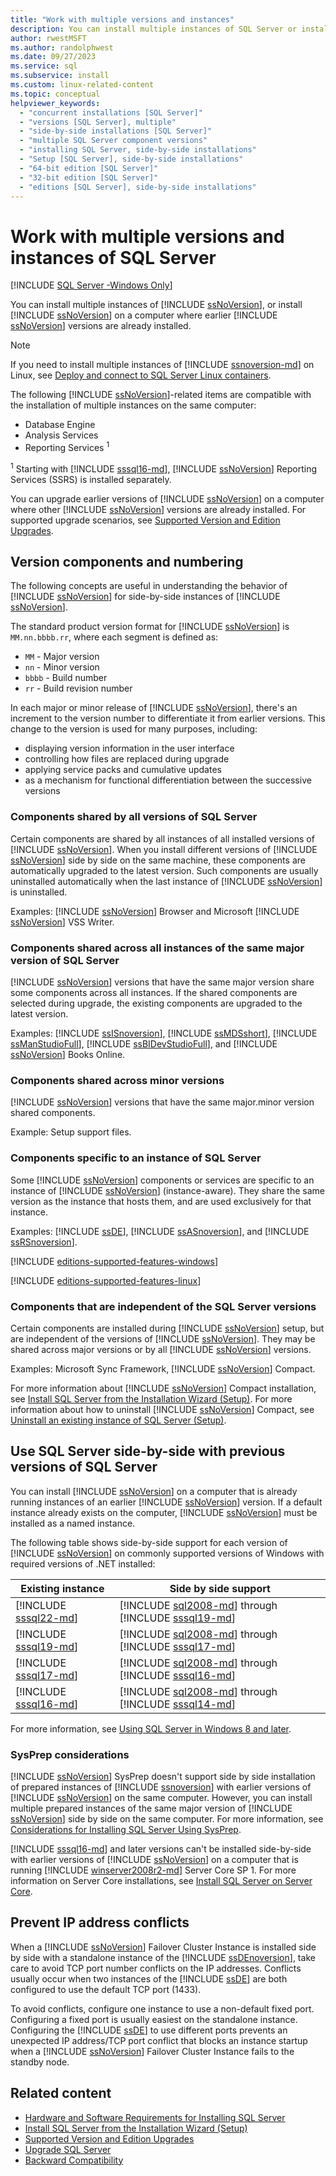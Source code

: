 ```yaml
---
title: "Work with multiple versions and instances"
description: You can install multiple instances of SQL Server or install SQL Server on a computer where earlier SQL Server versions are already installed.
author: rwestMSFT
ms.author: randolphwest
ms.date: 09/27/2023
ms.service: sql
ms.subservice: install
ms.custom: linux-related-content
ms.topic: conceptual
helpviewer_keywords:
  - "concurrent installations [SQL Server]"
  - "versions [SQL Server], multiple"
  - "side-by-side installations [SQL Server]"
  - "multiple SQL Server component versions"
  - "installing SQL Server, side-by-side installations"
  - "Setup [SQL Server], side-by-side installations"
  - "64-bit edition [SQL Server]"
  - "32-bit edition [SQL Server]"
  - "editions [SQL Server], side-by-side installations"
---
```

# Work with multiple versions and instances of SQL Server

[!INCLUDE [SQL Server -Windows Only](../../includes/applies-to-version/sql-windows-only.md)]

You can install multiple instances of [!INCLUDE [ssNoVersion](../../includes/ssnoversion-md.md)], or install [!INCLUDE [ssNoVersion](../../includes/ssnoversion-md.md)] on a computer where earlier [!INCLUDE [ssNoVersion](../../includes/ssnoversion-md.md)] versions are already installed.

> [!NOTE]  
> If you need to install multiple instances of [!INCLUDE [ssnoversion-md](../../includes/ssnoversion-md.md)] on Linux, see [Deploy and connect to SQL Server Linux containers](../../linux/sql-server-linux-docker-container-deployment.md).

The following [!INCLUDE [ssNoVersion](../../includes/ssnoversion-md.md)]-related items are compatible with the installation of multiple instances on the same computer:

- Database Engine
- Analysis Services
- Reporting Services <sup>1</sup>

<sup>1</sup> Starting with [!INCLUDE [sssql16-md](../../includes/sssql16-md.md)], [!INCLUDE [ssNoVersion](../../includes/ssnoversion-md.md)] Reporting Services (SSRS) is installed separately.

You can upgrade earlier versions of [!INCLUDE [ssNoVersion](../../includes/ssnoversion-md.md)] on a computer where other [!INCLUDE [ssNoVersion](../../includes/ssnoversion-md.md)] versions are already installed. For supported upgrade scenarios, see [Supported Version and Edition Upgrades](../../database-engine/install-windows/supported-version-and-edition-upgrades.md).

## Version components and numbering

The following concepts are useful in understanding the behavior of [!INCLUDE [ssNoVersion](../../includes/ssnoversion-md.md)] for side-by-side instances of [!INCLUDE [ssNoVersion](../../includes/ssnoversion-md.md)].

The standard product version format for [!INCLUDE [ssNoVersion](../../includes/ssnoversion-md.md)] is `MM.nn.bbbb.rr`, where each segment is defined as:

- `MM` - Major version  
- `nn` - Minor version  
- `bbbb` - Build number  
- `rr` - Build revision number

In each major or minor release of [!INCLUDE [ssNoVersion](../../includes/ssnoversion-md.md)], there's an increment to the version number to differentiate it from earlier versions. This change to the version is used for many purposes, including:

- displaying version information in the user interface
- controlling how files are replaced during upgrade
- applying service packs and cumulative updates
- as a mechanism for functional differentiation between the successive versions

### Components shared by all versions of SQL Server

Certain components are shared by all instances of all installed versions of [!INCLUDE [ssNoVersion](../../includes/ssnoversion-md.md)]. When you install different versions of [!INCLUDE [ssNoVersion](../../includes/ssnoversion-md.md)] side by side on the same machine, these components are automatically upgraded to the latest version. Such components are usually uninstalled automatically when the last instance of [!INCLUDE [ssNoVersion](../../includes/ssnoversion-md.md)] is uninstalled.

Examples: [!INCLUDE [ssNoVersion](../../includes/ssnoversion-md.md)] Browser and Microsoft [!INCLUDE [ssNoVersion](../../includes/ssnoversion-md.md)] VSS Writer.

### Components shared across all instances of the same major version of SQL Server

[!INCLUDE [ssNoVersion](../../includes/ssnoversion-md.md)] versions that have the same major version share some components across all instances. If the shared components are selected during upgrade, the existing components are upgraded to the latest version.

Examples: [!INCLUDE [ssISnoversion](../../includes/ssisnoversion-md.md)], [!INCLUDE [ssMDSshort](../../includes/ssmdsshort-md.md)], [!INCLUDE [ssManStudioFull](../../includes/ssmanstudiofull-md.md)], [!INCLUDE [ssBIDevStudioFull](../../includes/ssbidevstudiofull-md.md)], and [!INCLUDE [ssNoVersion](../../includes/ssnoversion-md.md)] Books Online.

### Components shared across minor versions

[!INCLUDE [ssNoVersion](../../includes/ssnoversion-md.md)] versions that have the same major.minor version shared components.

Example: Setup support files.

### Components specific to an instance of SQL Server

Some [!INCLUDE [ssNoVersion](../../includes/ssnoversion-md.md)] components or services are specific to an instance of [!INCLUDE [ssNoVersion](../../includes/ssnoversion-md.md)] (instance-aware). They share the same version as the instance that hosts them, and are used exclusively for that instance.

Examples: [!INCLUDE [ssDE](../../includes/ssde-md.md)], [!INCLUDE [ssASnoversion](../../includes/ssasnoversion-md.md)], and [!INCLUDE [ssRSnoversion](../../includes/ssrsnoversion-md.md)].

[!INCLUDE [editions-supported-features-windows](../../includes/editions-supported-features-windows.md)]

[!INCLUDE [editions-supported-features-linux](../../includes/editions-supported-features-linux.md)]

### Components that are independent of the SQL Server versions

Certain components are installed during [!INCLUDE [ssNoVersion](../../includes/ssnoversion-md.md)] setup, but are independent of the versions of [!INCLUDE [ssNoVersion](../../includes/ssnoversion-md.md)]. They may be shared across major versions or by all [!INCLUDE [ssNoVersion](../../includes/ssnoversion-md.md)] versions.

Examples: Microsoft Sync Framework, [!INCLUDE [ssNoVersion](../../includes/ssnoversion-md.md)] Compact.

For more information about [!INCLUDE [ssNoVersion](../../includes/ssnoversion-md.md)] Compact installation, see [Install SQL Server from the Installation Wizard (Setup)](../../database-engine/install-windows/install-sql-server-from-the-installation-wizard-setup.md). For more information about how to uninstall [!INCLUDE [ssNoVersion](../../includes/ssnoversion-md.md)] Compact, see [Uninstall an existing instance of SQL Server (Setup)](uninstall-an-existing-instance-of-sql-server-setup.md).

## Use SQL Server side-by-side with previous versions of SQL Server

You can install [!INCLUDE [ssNoVersion](../../includes/ssnoversion-md.md)] on a computer that is already running instances of an earlier [!INCLUDE [ssNoVersion](../../includes/ssnoversion-md.md)] version. If a default instance already exists on the computer, [!INCLUDE [ssNoVersion](../../includes/ssnoversion-md.md)] must be installed as a named instance.

The following table shows side-by-side support for each version of [!INCLUDE [ssNoVersion](../../includes/ssnoversion-md.md)] on commonly supported versions of Windows with required versions of .NET installed:

| Existing instance | Side by side support |
| --- | --- |
| [!INCLUDE [sssql22-md](../../includes/sssql22-md.md)] | [!INCLUDE [sql2008-md](../../includes/sql2008-md.md)] through [!INCLUDE [sssql19-md](../../includes/sssql19-md.md)] |
| [!INCLUDE [sssql19-md](../../includes/sssql19-md.md)] | [!INCLUDE [sql2008-md](../../includes/sql2008-md.md)] through [!INCLUDE [sssql17-md](../../includes/sssql17-md.md)] |
| [!INCLUDE [sssql17-md](../../includes/sssql17-md.md)] | [!INCLUDE [sql2008-md](../../includes/sql2008-md.md)] through [!INCLUDE [sssql16-md](../../includes/sssql16-md.md)] |
| [!INCLUDE [sssql16-md](../../includes/sssql16-md.md)] | [!INCLUDE [sql2008-md](../../includes/sql2008-md.md)] through [!INCLUDE [sssql14-md](../../includes/sssql14-md.md)] |

For more information, see [Using SQL Server in Windows 8 and later](https://support.microsoft.com/help/2681562/).

### SysPrep considerations

[!INCLUDE [ssNoVersion](../../includes/ssnoversion-md.md)] SysPrep doesn't support side by side installation of prepared instances of [!INCLUDE [ssnoversion](../../includes/ssnoversion-md.md)] with earlier versions of [!INCLUDE [ssNoVersion](../../includes/ssnoversion-md.md)] on the same computer. However, you can install multiple prepared instances of the same major version of [!INCLUDE [ssNoVersion](../../includes/ssnoversion-md.md)] side by side on the same computer. For more information, see [Considerations for Installing SQL Server Using SysPrep](../../database-engine/install-windows/considerations-for-installing-sql-server-using-sysprep.md).  

[!INCLUDE [sssql16-md](../../includes/sssql16-md.md)] and later versions can't be installed side-by-side with earlier versions of [!INCLUDE [ssNoVersion](../../includes/ssnoversion-md.md)] on a computer that is running [!INCLUDE [winserver2008r2-md](../../includes/winserver2008r2-md.md)] Server Core SP 1. For more information on Server Core installations, see [Install SQL Server on Server Core](../../database-engine/install-windows/install-sql-server-on-server-core.md).

## Prevent IP address conflicts

When a [!INCLUDE [ssNoVersion](../../includes/ssnoversion-md.md)] Failover Cluster Instance is installed side by side with a standalone instance of the [!INCLUDE [ssDEnoversion](../../includes/ssdenoversion-md.md)], take care to avoid TCP port number conflicts on the IP addresses. Conflicts usually occur when two instances of the [!INCLUDE [ssDE](../../includes/ssde-md.md)] are both configured to use the default TCP port (1433).

To avoid conflicts, configure one instance to use a non-default fixed port. Configuring a fixed port is usually easiest on the standalone instance. Configuring the [!INCLUDE [ssDE](../../includes/ssde-md.md)] to use different ports prevents an unexpected IP address/TCP port conflict that blocks an instance startup when a [!INCLUDE [ssNoVersion](../../includes/ssnoversion-md.md)] Failover Cluster Instance fails to the standby node.

## Related content

- [Hardware and Software Requirements for Installing SQL Server](hardware-and-software-requirements-for-installing-sql-server.md)
- [Install SQL Server from the Installation Wizard (Setup)](../../database-engine/install-windows/install-sql-server-from-the-installation-wizard-setup.md)
- [Supported Version and Edition Upgrades](../../database-engine/install-windows/supported-version-and-edition-upgrades.md)
- [Upgrade SQL Server](../../database-engine/install-windows/upgrade-sql-server.md)
- [Backward Compatibility](/previous-versions/sql/sql-server-2016/cc280407(v=sql.130))
